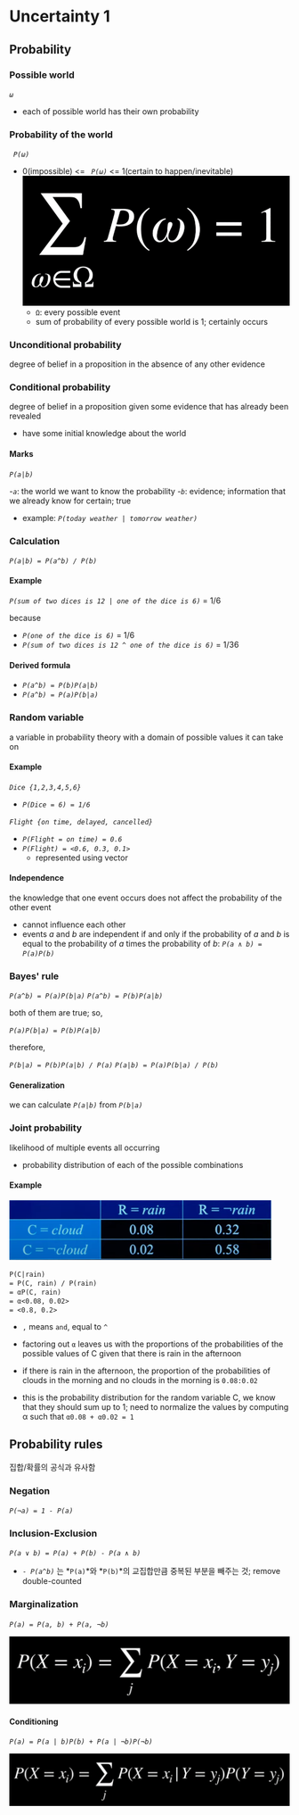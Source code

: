 # Uncertainty 1

## Probability

### Possible world

*`ω`*

- each of possible world has their own probability

### Probability of the world

*` P(ω)`*

- 0(impossible) <= *` P(ω)`* <= 1(certain to happen/inevitable)
![img](sigma.png)
  -  `Ω`: every possible event
  - sum of probability of every possible world is 1; certainly occurs

### Unconditional probability

degree of belief in a proposition in the absence of any other evidence

### Conditional probability

degree of belief in a proposition given some evidence that has already been revealed

- have some initial knowledge about the world

#### Marks

*`P(a|b)`*

-*`a`*: the world we want to know the probability
-*`b`*: evidence; information that we already know for certain; true
- example: *`P(today weather | tomorrow weather)`*

### Calculation

*`P(a|b) = P(a^b) / P(b)`*

#### Example

*`P(sum of two dices is 12 | one of the dice is 6)`* = 1/6

because
- *`P(one of the dice is 6)`* = 1/6
- *`P(sum of two dices is 12 ^ one of the dice is 6)`* = 1/36

#### Derived formula

- *`P(a^b) = P(b)P(a|b)`*
- *`P(a^b) = P(a)P(b|a)`*

### Random variable

a variable in probability theory with a domain of possible values it can take on

#### Example

*`Dice {1,2,3,4,5,6}`*
- *`P(Dice = 6) = 1/6`*

*`Flight {on time, delayed, cancelled}`*
- *`P(Flight = on time) = 0.6`*
- *`P(Flight) = <0.6, 0.3, 0.1>`*
  - represented using vector

#### Independence

the knowledge that one event occurs does not affect the probability of the other event

- cannot influence each other
- events *a* and *b* are independent if and only if the probability of *a* and *b* is equal to the probability of *a* times the probability of *b*: *`P(a ∧ b) = P(a)P(b)`*

### Bayes' rule

*`P(a^b) = P(a)P(b|a)`*
*`P(a^b) = P(b)P(a|b)`*

both of them are true; so,

*`P(a)P(b|a) = P(b)P(a|b)`*

therefore,

*`P(b|a) = P(b)P(a|b) / P(a)`*
*`P(a|b) = P(a)P(b|a) / P(b)`*

#### Generalization

we can calculate *`P(a|b)`* from *`P(b|a)`*

### Joint probability

likelihood of multiple events all occurring

- probability distribution of each of the possible combinations

#### Example

![table](table.png)

```
P(C|rain) 
= P(C, rain) / P(rain) 
= αP(C, rain) 
= α<0.08, 0.02> 
= <0.8, 0.2>
```

- `,` means `and`, equal to `^`

- factoring out `α` leaves us with the proportions of the probabilities of the possible values of C given that there is rain in the afternoon
- if there is rain in the afternoon, the proportion of the probabilities of clouds in the morning and no clouds in the morning is `0.08:0.02`
- this is the probability distribution for the random variable C, we know that they should sum up to 1; need to normalize the values by computing α such that `α0.08 + α0.02 = 1`

## Probability rules

집합/확률의 공식과 유사함

### Negation

*`P(¬a) = 1 - P(a)`*

### Inclusion-Exclusion

*`P(a ∨ b) = P(a) + P(b) - P(a ∧ b)`*

- *`- P(a^b)`* 는 *`P(a)`*와 *`P(b)`*의 교집합만큼 중복된 부분을 빼주는 것; remove double-counted

### Marginalization

*`P(a) = P(a, b) + P(a, ¬b)`*

![img](marginalization1.png)

#### Conditioning

*`P(a) = P(a | b)P(b) + P(a | ¬b)P(¬b)`*

![img](marginalization2.png)